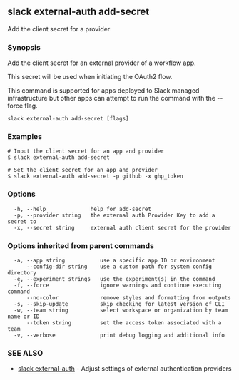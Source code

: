 ## slack external-auth add-secret

Add the client secret for a provider

### Synopsis

Add the client secret for an external provider of a workflow app.

This secret will be used when initiating the OAuth2 flow.

This command is supported for apps deployed to Slack managed infrastructure but
other apps can attempt to run the command with the --force flag.

```
slack external-auth add-secret [flags]
```

### Examples

```
# Input the client secret for an app and provider
$ slack external-auth add-secret

# Set the client secret for an app and provider
$ slack external-auth add-secret -p github -x ghp_token
```

### Options

```
  -h, --help              help for add-secret
  -p, --provider string   the external auth Provider Key to add a secret to
  -x, --secret string     external auth client secret for the provider
```

### Options inherited from parent commands

```
  -a, --app string           use a specific app ID or environment
      --config-dir string    use a custom path for system config directory
  -e, --experiment strings   use the experiment(s) in the command
  -f, --force                ignore warnings and continue executing command
      --no-color             remove styles and formatting from outputs
  -s, --skip-update          skip checking for latest version of CLI
  -w, --team string          select workspace or organization by team name or ID
      --token string         set the access token associated with a team
  -v, --verbose              print debug logging and additional info
```

### SEE ALSO

* [slack external-auth](slack_external-auth)	 - Adjust settings of external authentication providers

